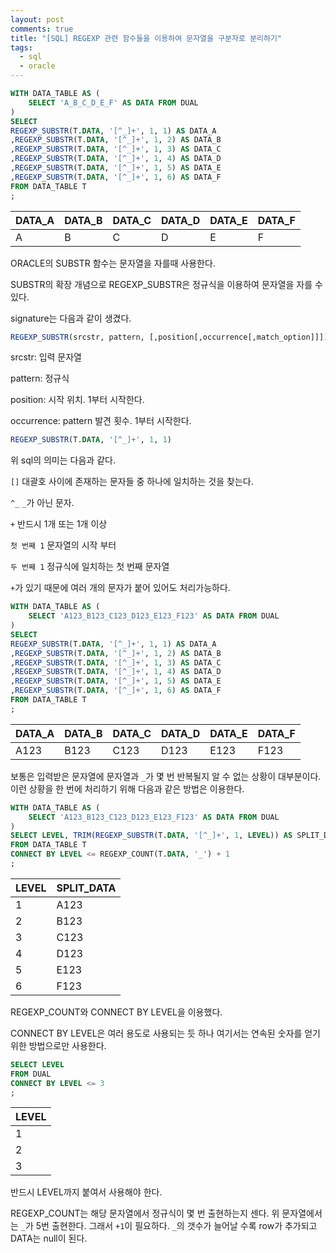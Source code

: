 ```yaml
---
layout: post
comments: true
title: "[SQL] REGEXP 관련 함수들을 이용하여 문자열을 구분자로 분리하기"
tags:
  - sql
  - oracle
---
```


```sql
WITH DATA_TABLE AS (
    SELECT 'A_B_C_D_E_F' AS DATA FROM DUAL
)
SELECT
REGEXP_SUBSTR(T.DATA, '[^_]+', 1, 1) AS DATA_A
,REGEXP_SUBSTR(T.DATA, '[^_]+', 1, 2) AS DATA_B
,REGEXP_SUBSTR(T.DATA, '[^_]+', 1, 3) AS DATA_C
,REGEXP_SUBSTR(T.DATA, '[^_]+', 1, 4) AS DATA_D
,REGEXP_SUBSTR(T.DATA, '[^_]+', 1, 5) AS DATA_E
,REGEXP_SUBSTR(T.DATA, '[^_]+', 1, 6) AS DATA_F
FROM DATA_TABLE T
;
```

| DATA_A | DATA_B | DATA_C | DATA_D | DATA_E | DATA_F |
| ------ | ------ | ------ | ------ | ------ | ------ |
| A      | B      | C      | D      | E      | F      |

ORACLE의 SUBSTR 함수는 문자열을 자를때 사용한다.

SUBSTR의 확장 개념으로 REGEXP_SUBSTR은 정규식을 이용하여 문자열을 자를 수 있다.

signature는 다음과 같이 생겼다.

```sql
REGEXP_SUBSTR(srcstr, pattern, [,position[,occurrence[,match_option]]])
```

srcstr: 입력 문자열

pattern: 정규식

position: 시작 위치. 1부터 시작한다.

occurrence: pattern 발견 횟수. 1부터 시작한다.

```sql
REGEXP_SUBSTR(T.DATA, '[^_]+', 1, 1)
```

위 sql의 의미는 다음과 같다.

`[]` 대괄호 사이에 존재하는 문자들 중 하나에 일치하는 것을 찾는다.

`^_` `_`가 아닌 문자.

`+` 반드시 1개 또는 1개 이상

`첫 번째 1` 문자열의 시작 부터

`두 번째 1` 정규식에 일치하는 첫 번째 문자열

`+`가 있기 때문에 여러 개의 문자가 붙어 있어도 처리가능하다.

```sql
WITH DATA_TABLE AS (
    SELECT 'A123_B123_C123_D123_E123_F123' AS DATA FROM DUAL
)
SELECT
REGEXP_SUBSTR(T.DATA, '[^_]+', 1, 1) AS DATA_A
,REGEXP_SUBSTR(T.DATA, '[^_]+', 1, 2) AS DATA_B
,REGEXP_SUBSTR(T.DATA, '[^_]+', 1, 3) AS DATA_C
,REGEXP_SUBSTR(T.DATA, '[^_]+', 1, 4) AS DATA_D
,REGEXP_SUBSTR(T.DATA, '[^_]+', 1, 5) AS DATA_E
,REGEXP_SUBSTR(T.DATA, '[^_]+', 1, 6) AS DATA_F
FROM DATA_TABLE T
;
```

| DATA_A | DATA_B | DATA_C | DATA_D | DATA_E | DATA_F |
| ------ | ------ | ------ | ------ | ------ | ------ |
| A123   | B123   | C123   | D123   | E123   | F123   |

보통은 입력받은 문자열에 문자열과 `_`가 몇 번 반복될지 알 수 없는 상황이 대부분이다. 이런 상황을 한 번에 처리하기 위해 다음과 같은 방법은 이용한다.

```sql
WITH DATA_TABLE AS (
    SELECT 'A123_B123_C123_D123_E123_F123' AS DATA FROM DUAL
)
SELECT LEVEL, TRIM(REGEXP_SUBSTR(T.DATA, '[^_]+', 1, LEVEL)) AS SPLIT_DATA
FROM DATA_TABLE T
CONNECT BY LEVEL <= REGEXP_COUNT(T.DATA, '_') + 1
;
```

| LEVEL | SPLIT_DATA |
| ----- | ---------- |
| 1     | A123       |
| 2     | B123       |
| 3     | C123       |
| 4     | D123       |
| 5     | E123       |
| 6     | F123       |

REGEXP_COUNT와 CONNECT BY LEVEL을 이용했다.

CONNECT BY LEVEL은 여러 용도로 사용되는 듯 하나 여기서는 연속된 숫자를 얻기 위한 방법으로만 사용한다.

```sql
SELECT LEVEL
FROM DUAL
CONNECT BY LEVEL <= 3
;
```

| LEVEL |
| ----- |
| 1     |
| 2     |
| 3     |

반드시 LEVEL까지 붙여서 사용해야 한다.

REGEXP_COUNT는 해당 문자열에서 정규식이 몇 번 출현하는지 센다. 위 문자열에서는 `_`가 5번 출현한다. 그래서 `+1`이 필요하다. `_`의 갯수가 늘어날 수록 row가 추가되고 DATA는 null이 된다.
